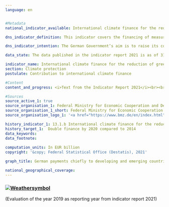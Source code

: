 ```yaml
---
language: en    


#Metadata    
national_indicator_available: International climate finance for the reduction of greenhouse gases and adaptation to climate change    

dns_indicator_definition: This indicator covers the financing of measures to reduce greenhouse gases, adapt to climate change and/or take climate-related action to preserve biodiversity and protect forests (specifically, projects for the conservation and sustainable management of forests as well as reforestation within the REDD+ framework). The measures chiefly take place in developing and emerging countries and are financed using German budgetc funds (including grant elements of development loans).    

dns_indicator_intention: The German Government’s aim is to raise its contribution to international climate finance to EUR 4 billion from public funds and grant elements of development loans by 2020, thereby doubling the target value for 2014, which was EUR 2 billion. In the decisions contained in the Addendum to the Paris Agreement, the industrialised countries reaffirmed their 2009 commitment to collectively provide USD 100 billion from public funds and from private sources mobilised by public funds, every year from 2020 to 2025, for work to mitigate and adapt to climate change in developing countries.    

data_state: The data published in the indicator report 2021 is as of 31.12.2020. The data shown on the DNS-Online-Platform is updated regularly, so that more current data may be available online than published in the indicator report 2021.    

indicator_name: International climate finance for the reduction of greenhouse gases and adaptation to climate change    
section: Climate protection    
postulate: Contribution to international climate finance    

#Content    
content_and_progress: <i>Text from the Indicator Report 2021</i><br><br>The data for this indicator are derived from reporting carried out under the EU Regulation on a mechanism for monitoring greenhouse gas emissions. The source of the annually collected data is the Federal Ministry for Economic Cooperation and Development, which also reports in this context on climate finance from other federal ministries. In the case of bilateral climate finance, expenditure is calculated on the basis of funds allocated; in the case of multilateral climate finance and contributions to energy and climate funds, it is calculated on the basis of funds actually paid. The indicator also includes climate finance that is attributed to donors pro rata on the basis of their contributions to multilateral funds managed by development banks. As climate finance primarily benefits developing countries, it is considered to be part of official development expenditure (see indicator [17.1](https://sustainabledevelopment-deutschland.github.io/en/17-1-a/)).<br><br>In 2019, Germany committed or provided EUR 4.34 billion in public funds for international climate finance for the reduction of greenhouse gases and adaptation to climate change. Compared with the previous year, when climate finance amounted to EUR 3.37 billion, this represents an increase of 29%. The target for 2020 – to reach EUR 4 billion – was thus met a year early. In 2019, 44% of climate finance went to fund projects to reduce emissions, while 25% went towards adaptation to climate change. The remaining 31% was used to finance horizontal measures. As the horizontal measures serve both the reduction and adaptation efforts, the final split in 2019, as in previous years, shows more funds being used for emissions reduction (59%) than for adaptation (41%).<br><br>14% of climate finance, or EUR 588 million, was provided through multilateral channels in 2019. EUR 248 million of that can be attributed to Germany on the basis of the climate-related shares of Germany’s contributions to multilateral development banks, the Global Environment Facility and the International Fund for Agricultural Development. Germany provides the remaining EUR 340 million through multilateral institutions and contributions to international climate funds.<br><br>In addition to official climate finance from public funds, Kreditanstalt für Wiederaufbau (KfW) and DEG (Deutsche Investitions- und Entwicklungsgesellschaft) also provide climate-related loans with funds from the market. These represent mobilised public climate finance and are not included in the indicator. In 2019, the resources mobilised in this way amounted to approximately EUR 2.47 billion, compared with EUR 3.25 billion the previous year. Here too, more funding went towards emissions reduction (86%) than adaptation (14%).    

#Sources    
source_active_1: true
source_organisation_1: Federal Ministry for Economic Cooperation and Development
source_organisation_1_short: Federal Ministry for Economic Cooperation and Development
source_organisation_logo_1: '<a href="https://www.bmz.de/en/index.html"><img src="https://g205sdgs.github.io/sdg-indicators/public/LogosEn/bmz.png" alt=" Federal Ministry for Economic Cooperation and Development" title="Click here to visit the homepage of the organization" style="border: transparent"/></a>'    

history_indicator_1: 13.1.b International climate finance for the reduction of greenhouse gases and adaptation to climate change                    
history_target_1:  Double finance by 2020 compared to 2014    
data_keywords:    
data_footnote:     
    
computation_units: In EUR billion    
copyright: '&copy; Federal Statistical Office (Destatis), 2021'    

graph_title: German payments chiefly to developing and emerging countries for climate finance    

national_geographical_coverage:     
---    
```

<div>
  <div class="my-header">
    <h3>
      <a href="https://sustainabledevelopment-deutschland.github.io/en/status/"><img src="https://g205sdgs.github.io/sdg-indicators/public/Wettersymbole/Sonne.png" title="If the trend continues, the target value will be met or the difference between the target value and the current value will be less than 5&nbsp;%" alt="Weathersymbol" />
      </a>
    </h3>
  </div>
  <div class="my-header-note">
    <span> (Evaluation of the year 2019 as reporting year from indicator report 2021)</span>
  </div>
</div>